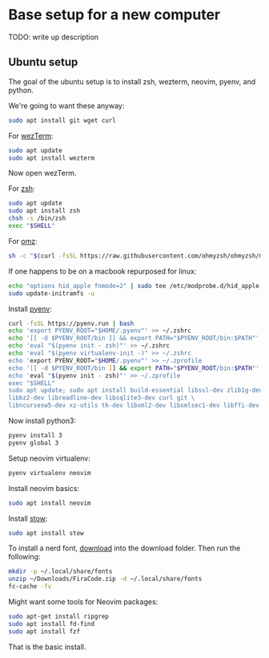 # Base setup for a new computer
TODO: write up description

## Ubuntu setup
The goal of the ubuntu setup is to install zsh, wezterm, neovim, pyenv, and python.

We're going to want these anyway:
```bash
sudo apt install git wget curl
```

For [wezTerm](https://wezterm.org/installation.html):
```bash
sudo apt update
sudo apt install wezterm
```
Now open wezTerm.

For [zsh](https://www.zsh.org/):
```bash
sudo apt update
sudo apt install zsh
chsh -s /bin/zsh
exec "$SHELL"
```

For [omz](https://ohmyz.sh/#install):
```zsh
sh -c "$(curl -fsSL https://raw.githubusercontent.com/ohmyzsh/ohmyzsh/master/tools/install.sh)"
```

If one happens to be on a macbook repurposed for linux:
```zsh
echo "options hid_apple fnmode=2" | sudo tee /etc/modprobe.d/hid_apple.conf
sudo update-initramfs -u
```

Install [pyenv](https://github.com/pyenv/pyenv):
```zsh
curl -fsSL https://pyenv.run | bash
echo 'export PYENV_ROOT="$HOME/.pyenv"' >> ~/.zshrc
echo '[[ -d $PYENV_ROOT/bin ]] && export PATH="$PYENV_ROOT/bin:$PATH"' >> ~/.zshrc
echo 'eval "$(pyenv init - zsh)"' >> ~/.zshrc
echo 'eval "$(pyenv virtualenv-init -)" >> ~/.zshrc
echo 'export PYENV_ROOT="$HOME/.pyenv"' >> ~/.zprofile
echo '[[ -d $PYENV_ROOT/bin ]] && export PATH="$PYENV_ROOT/bin:$PATH"' >> ~/.zprofile
echo 'eval "$(pyenv init - zsh)"' >> ~/.zprofile
exec "$SHELL"
sudo apt update; sudo apt install build-essential libssl-dev zlib1g-dev \
libbz2-dev libreadline-dev libsqlite3-dev curl git \
libncursesw5-dev xz-utils tk-dev libxml2-dev libxmlsec1-dev libffi-dev liblzma-dev
```

Now install python3:
```zsh
pyenv install 3
pyenv global 3
```

Setup neovim virtualenv:
```zsh
pyenv virtualenv neovim
```

Install neovim basics:
```zsh
sudo apt install neovim
```

Install [stow](https://www.gnu.org/software/stow/manual/):
```zsh
sudo apt install stow
```

To install a nerd font, [download](https://www.nerdfonts.com/font-downloads) into the download folder. Then run the following:
```zsh
mkdir -p ~/.local/share/fonts
unzip ~/Downloads/FiraCode.zip -d ~/.local/share/fonts
fc-cache -fv
```

Might want some tools for Neovim packages:
```zsh
sudo apt-get install ripgrep
sudo apt install fd-find
sudo apt install fzf
```

That is the basic install.

